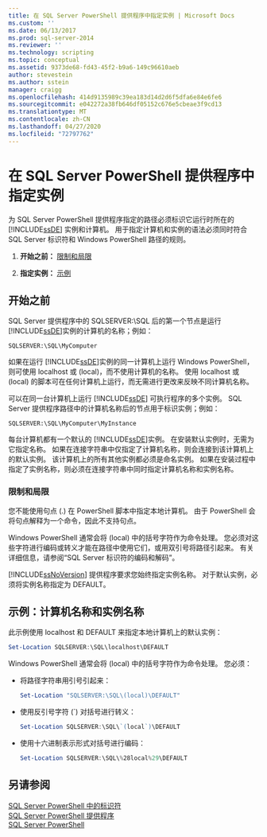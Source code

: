 ```yaml
---
title: 在 SQL Server PowerShell 提供程序中指定实例 | Microsoft Docs
ms.custom: ''
ms.date: 06/13/2017
ms.prod: sql-server-2014
ms.reviewer: ''
ms.technology: scripting
ms.topic: conceptual
ms.assetid: 9373de68-fd43-45f2-b9a6-149c96610aeb
author: stevestein
ms.author: sstein
manager: craigg
ms.openlocfilehash: 414d9135989c39ea183d14d2d6f5dfa6e84e6fe6
ms.sourcegitcommit: e042272a38fb646df05152c676e5cbeae3f9cd13
ms.translationtype: MT
ms.contentlocale: zh-CN
ms.lasthandoff: 04/27/2020
ms.locfileid: "72797762"
---
```

# <a name="specify-instances-in-the-sql-server-powershell-provider"></a>在 SQL Server PowerShell 提供程序中指定实例
  为 SQL Server PowerShell 提供程序指定的路径必须标识它运行时所在的 [!INCLUDE[ssDE](../includes/ssde-md.md)] 实例和计算机。 用于指定计算机和实例的语法必须同时符合 SQL Server 标识符和 Windows PowerShell 路径的规则。  
  
1.  **开始之前：**  [限制和局限](#LimitationsRestrictions)  
  
2.  **指定实例：**  [示例](#Examples)  
  
## <a name="before-you-begin"></a>开始之前  
 SQL Server 提供程序中的 SQLSERVER:\SQL 后的第一个节点是运行 [!INCLUDE[ssDE](../includes/ssde-md.md)]实例的计算机的名称；例如：  
  
```  
SQLSERVER:\SQL\MyComputer  
```  
  
 如果在运行 [!INCLUDE[ssDE](../includes/ssde-md.md)]实例的同一计算机上运行 Windows PowerShell，则可使用 localhost 或 (local)，而不使用计算机的名称。 使用 localhost 或 (local) 的脚本可在任何计算机上运行，而无需进行更改来反映不同计算机名称。  
  
 可以在同一台计算机上运行 [!INCLUDE[ssDE](../includes/ssde-md.md)] 可执行程序的多个实例。 SQL Server 提供程序路径中的计算机名称后的节点用于标识实例；例如：  
  
```  
SQLSERVER:\SQL\MyComputer\MyInstance  
```  
  
 每台计算机都有一个默认的 [!INCLUDE[ssDE](../includes/ssde-md.md)]实例。 在安装默认实例时，无需为它指定名称。 如果在连接字符串中仅指定了计算机名称，则会连接到该计算机上的默认实例。 该计算机上的所有其他实例都必须是命名实例。 如果在安装过程中指定了实例名称，则必须在连接字符串中同时指定计算机名称和实例名称。  
  
###  <a name="limitations-and-restrictions"></a><a name="LimitationsRestrictions"></a> 限制和局限  
 您不能使用句点 (.) 在 PowerShell 脚本中指定本地计算机。 由于 PowerShell 会将句点解释为一个命令，因此不支持句点。  
  
 Windows PowerShell 通常会将 (local) 中的括号字符作为命令处理。 您必须对这些字符进行编码或转义才能在路径中使用它们，或用双引号将路径引起来。 有关详细信息，请参阅“SQL Server 标识符的编码和解码”。  
  
 [!INCLUDE[ssNoVersion](../includes/ssnoversion-md.md)] 提供程序要求您始终指定实例名称。 对于默认实例，必须将实例名称指定为 DEFAULT。  
  
##  <a name="examples-computer-and-instance-names"></a><a name="Examples"></a> 示例：计算机名称和实例名称  
 此示例使用 localhost 和 DEFAULT 来指定本地计算机上的默认实例：  
  
```powershell
Set-Location SQLSERVER:\SQL\localhost\DEFAULT
```  
  
 Windows PowerShell 通常会将 (local) 中的括号字符作为命令处理。 您必须：  
  
-   将路径字符串用引号引起来：  
  
    ```powershell
    Set-Location "SQLSERVER:\SQL\(local)\DEFAULT"  
    ```  
  
-   使用反引号字符 (`) 对括号进行转义：  
  
    ```powershell
    Set-Location SQLSERVER:\SQL\`(local`)\DEFAULT  
    ```  
  
-   使用十六进制表示形式对括号进行编码：  
  
    ```powershell
    Set-Location SQLSERVER:\SQL\%28local%29\DEFAULT  
    ```  
  
## <a name="see-also"></a>另请参阅  
 [SQL Server PowerShell 中的标识符](sql-server-identifiers-in-powershell.md)   
 [SQL Server PowerShell 提供程序](sql-server-powershell-provider.md)   
 [SQL Server PowerShell](sql-server-powershell.md)  
